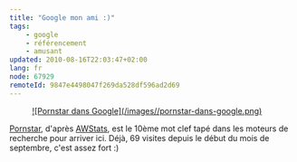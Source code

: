 ```yaml
---
title: "Google mon ami :)"
tags:
    - google
    - référencement
    - amusant
updated: 2010-08-16T22:03:47+02:00
lang: fr
node: 67929
remoteId: 9847e4498047f269da528df596ad2d69
---
```

<figure class="object-center"><a href="/images/pornstar-dans-google.png">![Pornstar dans Google](/images//pornstar-dans-google.png)
</a></figure>


[Pornstar](/post/pornstar-or-potato), d'après [AWStats](/post/statistiques-web-avec-awstats-sous-ubuntu-en-mode-cgi), est le 10ème mot clef tapé dans les moteurs de recherche pour arriver ici. Déjà, 69 visites depuis le début du mois de septembre, c'est assez fort :)

